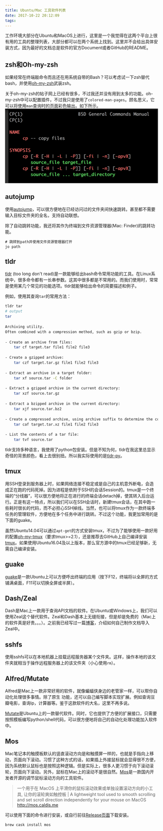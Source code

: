 ```yaml
---
title: Ubuntu/Mac 工具软件列表
date: 2017-10-22 20:12:09
tags:
---
```

工作环境大部分在Ubuntu和MacOS上进行，这里是一个我觉得在这两个平台上很有用的工具的整理列表，大部分都可以在两个系统上找到。这里并不会给出具体安装方式，因为最好的文档总是软件的官方Document或者GitHub的README。
<!-- more -->

## zsh和Oh-my-zsh

如果经常在终端敲命令而且还在用系统自带的Bash？可以考虑试一下zsh替代bash，并使用[oh-my-zsh](https://github.com/robbyrussell/oh-my-zsh)武装zsh。

关于oh-my-zsh的帖子网上已经有很多，不过我还并没有用到太多的功能。oh-my-zsh中可以配置插件，不过我只是使用了`colored-man-pages`。顾名思义，它可以将使用`man`查询时的页面彩色输出。如下所示。
![彩色的cp man页面](/img/useful_tools_colored_man_pages.jpg)

## autojump

使用[autojump](https://github.com/wting/autojump)，可以很方便地在已经访问过的文件夹间快速跳转。甚至都不需要输入目标文件夹的全名，支持自动联想。

除了自动跳转功能，我还将其作为终端到文件资源管理器(Mac: Finder)的跳转功能。
```
# 跳转到path并使用文件资源管理器打开
jo path
```

## tldr

[tldr](https://github.com/tldr-pages/tldr) (too long don't read)是一款能够给出bash命令常用功能的工具。在Linux系统中，很多命令都有一长串参数。这其中很多都是不常用的。而我们使用时，常常是使用某几个常见的功能选项。tldr就能够给出命令的简要描述和例子。

例如，使用其查询`tar`的常用方法：

``` bash
tldr tar
# output
tar

Archiving utility.
Often combined with a compression method, such as gzip or bzip.

- Create an archive from files:
    tar cf target.tar file1 file2 file3

- Create a gzipped archive:
    tar czf target.tar.gz file1 file2 file3

- Extract an archive in a target folder:
    tar xf source.tar -C folder

- Extract a gzipped archive in the current directory:
    tar xzf source.tar.gz

- Extract a bzipped archive in the current directory:
    tar xjf source.tar.bz2

- Create a compressed archive, using archive suffix to determine the compression program:
    tar caf target.tar.xz file1 file2 file3

- List the contents of a tar file:
    tar tvf source.tar
```

tldr支持多种语言，我使用了python包安装。但是不知为何，tldr在我这里总显示奇怪的背景颜色，看上去很别扭。所以我实际使用的是[tldr-py](https://github.com/lord63/tldr.py)。

## tmux

用SSH登录到服务器上时，如果网络连接不稳定或是自己的主机意外断电，会造成正在跑的代码死掉。因为进程是依附于SSH的会话Session的。tmux是一个终端的“分线器”，可以很方便地将正在进行的终端会话detach掉，使其转入后台运行。正是有这一特点，所以我们可以在SSH会话时，新建tmux会话，在其中跑一些耗时很长的代码，而不必担心SSH掉线。当然，也可以将tmux作为一款终端多任务的管理软件，方便地在多个任务中进行跳转。不过这个功能，我更加常用的是下面的guake。

虽然Ubuntu14.04可以通过`apt-get`的方式安装tmux，不过为了能够使用一款好用的配置[oh-my-tmux](https://github.com/gpakosz/.tmux)（要求tmux>=2.1），还是推荐去GitHub上自己编译安装[tmux](https://github.com/tmux/tmux)。如果使用Ubuntu16.04及以上版本，那么官方源中的tmux已经足够新，无需自己编译安装。

## guake

[guake](https://github.com/Guake/guake)是一款Ubuntu上可以方便呼出终端的应用（按下F12，终端将以全屏的方式铺满桌面，F11可以切换全屏或半屏）。

## Dash/Zeal

Dash是Mac上一款用于查询API文档的软件。在Ubuntu或Windows上，我们可以使用Zeal这个替代软件。Zeal和Dash基本上无缝衔接，但是却是免费的（Mac上的软件真是好贵。。。）。之前我已经写过一篇[博客](https://xmfbit.github.io/2017/08/26/doc2dash-usage/)，介绍如何自己制作文档导入Zeal中。

## sshfs

使用sshfs可以在本地机器上挂载远程服务器某个文件夹。这样，操作本地的该文件夹就相当于操作远程服务器上的该文件夹（小心使用`rm`）。

## Alfred/Mutate

Alfred是Mac上一款非常好用的软件，就像蝙蝠侠身边的老管家一样，可以帮你自动化处理很多事情。除了原生
功能，还可以自己编写脚本实现扩展。例如查询豆瓣电影，查询ip，计算器等。鉴于这款软件的大名，这里不再多说。

[Mutate](https://github.com/qdore/Mutate)是Ubuntu上的一款替代软件。同时，它也提供了方便的扩展接口，只需要按照模板编写python/shell代码，可以很方便地将自己的自动化处理功能加入软件中。

## Mos
Mac笔记本的触摸板默认的竖直滚动方向是和触摸屏一样的，也就是手指向上移动，页面向下滚动。习惯了这种方式的话，如果插上外接鼠标就会显得很不方便，因为系统默认鼠标也是按照这种逻辑。但是实际上，很多人更习惯于向下滚动滚轮，页面向下滚动。另外，鼠标在Mac上的滚动不是很自然。[Mos](https://github.com/Caldis/Mos)是一款国内开发者开源的调节鼠标滚动方向的工具软件。

> 一个用于在 MacOS 上平滑你的鼠标滚动效果或单独设置滚动方向的小工具, 让你的滚轮爽如触控板 | A lightweight tool used to smooth scrolling and set scroll direction independently for your mouse on MacOS http://mos.caldis.me

可以使用下面的命令进行安装，或自行前往[Release页面](https://github.com/Caldis/Mos/releases/)下载安装。
``` bash
brew cask install mos
```